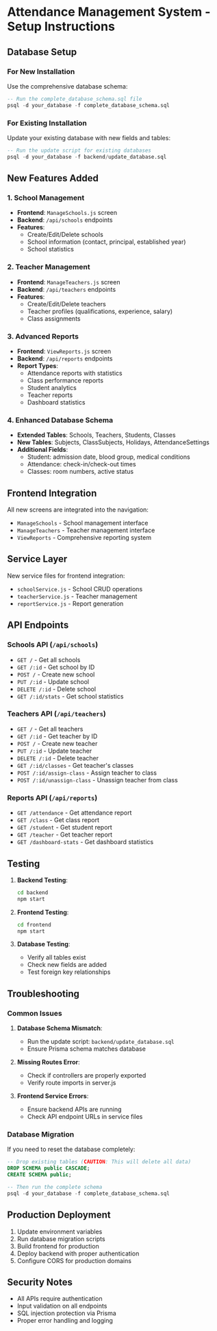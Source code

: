 # Attendance Management System - Setup Instructions

## Database Setup

### For New Installation
Use the comprehensive database schema:
```sql
-- Run the complete_database_schema.sql file
psql -d your_database -f complete_database_schema.sql
```

### For Existing Installation
Update your existing database with new fields and tables:
```sql
-- Run the update script for existing databases
psql -d your_database -f backend/update_database.sql
```

## New Features Added

### 1. School Management
- **Frontend**: `ManageSchools.js` screen
- **Backend**: `/api/schools` endpoints
- **Features**: 
  - Create/Edit/Delete schools
  - School information (contact, principal, established year)
  - School statistics

### 2. Teacher Management  
- **Frontend**: `ManageTeachers.js` screen
- **Backend**: `/api/teachers` endpoints
- **Features**:
  - Create/Edit/Delete teachers
  - Teacher profiles (qualifications, experience, salary)
  - Class assignments

### 3. Advanced Reports
- **Frontend**: `ViewReports.js` screen
- **Backend**: `/api/reports` endpoints
- **Report Types**:
  - Attendance reports with statistics
  - Class performance reports
  - Student analytics
  - Teacher reports
  - Dashboard statistics

### 4. Enhanced Database Schema
- **Extended Tables**: Schools, Teachers, Students, Classes
- **New Tables**: Subjects, ClassSubjects, Holidays, AttendanceSettings
- **Additional Fields**: 
  - Student: admission date, blood group, medical conditions
  - Attendance: check-in/check-out times
  - Classes: room numbers, active status

## Frontend Integration

All new screens are integrated into the navigation:
- `ManageSchools` - School management interface
- `ManageTeachers` - Teacher management interface  
- `ViewReports` - Comprehensive reporting system

## Service Layer

New service files for frontend integration:
- `schoolService.js` - School CRUD operations
- `teacherService.js` - Teacher management
- `reportService.js` - Report generation

## API Endpoints

### Schools API (`/api/schools`)
- `GET /` - Get all schools
- `GET /:id` - Get school by ID
- `POST /` - Create new school
- `PUT /:id` - Update school
- `DELETE /:id` - Delete school
- `GET /:id/stats` - Get school statistics

### Teachers API (`/api/teachers`)
- `GET /` - Get all teachers
- `GET /:id` - Get teacher by ID
- `POST /` - Create new teacher
- `PUT /:id` - Update teacher
- `DELETE /:id` - Delete teacher
- `GET /:id/classes` - Get teacher's classes
- `POST /:id/assign-class` - Assign teacher to class
- `POST /:id/unassign-class` - Unassign teacher from class

### Reports API (`/api/reports`)
- `GET /attendance` - Get attendance report
- `GET /class` - Get class report
- `GET /student` - Get student report
- `GET /teacher` - Get teacher report
- `GET /dashboard-stats` - Get dashboard statistics

## Testing

1. **Backend Testing**:
   ```bash
   cd backend
   npm start
   ```

2. **Frontend Testing**:
   ```bash
   cd frontend
   npm start
   ```

3. **Database Testing**:
   - Verify all tables exist
   - Check new fields are added
   - Test foreign key relationships

## Troubleshooting

### Common Issues

1. **Database Schema Mismatch**:
   - Run the update script: `backend/update_database.sql`
   - Ensure Prisma schema matches database

2. **Missing Routes Error**:
   - Check if controllers are properly exported
   - Verify route imports in server.js

3. **Frontend Service Errors**:
   - Ensure backend APIs are running
   - Check API endpoint URLs in service files

### Database Migration

If you need to reset the database completely:
```sql
-- Drop existing tables (CAUTION: This will delete all data)
DROP SCHEMA public CASCADE;
CREATE SCHEMA public;

-- Then run the complete schema
psql -d your_database -f complete_database_schema.sql
```

## Production Deployment

1. Update environment variables
2. Run database migration scripts
3. Build frontend for production
4. Deploy backend with proper authentication
5. Configure CORS for production domains

## Security Notes

- All APIs require authentication
- Input validation on all endpoints
- SQL injection protection via Prisma
- Proper error handling and logging